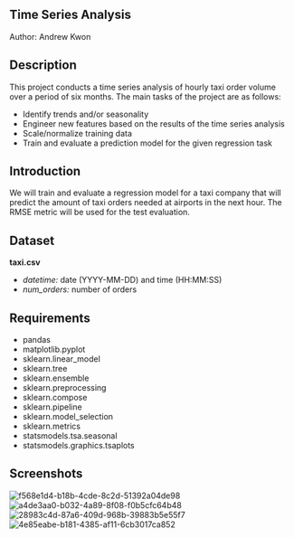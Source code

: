 ## Time Series Analysis
Author: Andrew Kwon

## Description
This project conducts a time series analysis of hourly taxi order volume over a period of six months. The main tasks of the project are as follows:
- Identify trends and/or seasonality
- Engineer new features based on the results of the time series analysis
- Scale/normalize training data
- Train and evaluate a prediction model for the given regression task

## Introduction
We will train and evaluate a regression model for a taxi company that will predict the amount of taxi orders needed at airports in the next hour. The RMSE metric will be used for the test evaluation.

## Dataset
**taxi.csv**
- *datetime:* date (YYYY-MM-DD) and time (HH:MM:SS)
- *num_orders:* number of orders

## Requirements
- pandas
- matplotlib.pyplot
- sklearn.linear_model
- sklearn.tree
- sklearn.ensemble
- sklearn.preprocessing
- sklearn.compose
- sklearn.pipeline
- sklearn.model_selection
- sklearn.metrics
- statsmodels.tsa.seasonal
- statsmodels.graphics.tsaplots

## Screenshots
![f568e1d4-b18b-4cde-8c2d-51392a04de98](https://github.com/adkwn1/time_series_analysis/assets/119823114/a0d410c4-aca4-4cff-91e3-5db5fe7e9d02)
![a4de3aa0-b032-4a89-8f08-f0b5cfc64b48](https://github.com/adkwn1/time_series_analysis/assets/119823114/784ea02b-f8d4-41bb-bcfe-ad46da3d44f9)
![28983c4d-87a6-409d-968b-39883b5e55f7](https://github.com/adkwn1/time_series_analysis/assets/119823114/c143c7e3-77d1-49ef-bcc9-246d32f20af4)
![4e85eabe-b181-4385-af11-6cb3017ca852](https://github.com/adkwn1/time_series_analysis/assets/119823114/0b37adee-ae24-4533-91ce-81b5524c87ec)
